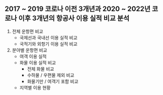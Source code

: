 ## 2017 ~ 2019 코로나 이전 3개년과 2020 ~ 2022년 코로나 이후 3개년의 항공사 이용 실적 비교 분석
1. 전체 운항편 비교
    - 국제선과 국내선 이용 실적 비교
    - 국적기와 외항기 이용 실적 비교
2.  분야별 운항편 비교
    - 여객 이용 실적 
    - 화물 이용 실적 비교
        - 전체 화물 비교
        - 수하물 / 우편물 제외 비교
        - 화물기만 / 여객기 포함 비교 
    - 지역별 이용 현황
